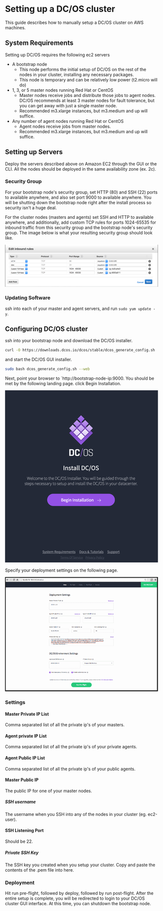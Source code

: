 # Setting up a DC/OS cluster

This guide describes how to manually setup a DC/OS cluster on AWS machines.

## System Requirements

Setting up DC/OS requires the following ec2 servers
* A bootstrap node
  * This node performs the initial setup of DC/OS on the rest of the nodes in your cluster, installing any necessary packages.
  * This node is temporary and can be relatively low power (t2.micro will do)
* 1, 3, or 5 master nodes running Red Hat or CentOS
  * Master nodes receive jobs and distribute those jobs to agent nodes. DC/OS recommends at least 3 master nodes for fault tolerance, but you can get away with just a single master node.
  * Recommended m3.xlarge instances, but m3.medium and up will suffice.
* Any number of agent nodes running Red Hat or CentOS
  * Agent nodes receive jobs from master nodes.
  * Recommended m3.xlarge instances, but m3.medium and up will suffice.

## Setting up Servers

Deploy the servers described above on Amazon EC2 through the GUI or the CLI. All the nodes should
be deployed in the same availability zone (ex. 2c).

### Security Group

For your bootstrap node's security group, set HTTP (80) and SSH (22) ports to available anywhere, and also
set port 9000 to available anywhere. You will be shutting down the bootstrap node right after the install
process so security isn't a huge deal.

For the cluster nodes (masters and agents) set SSH and HTTP to available anywhere, and additionally,
add custom TCP rules for ports 1024-65535 for inbound traffic from this security group and the
bootstrap node's security group. The image below is what your resulting security group should look like.

![alt text](images/security-group.png "security group")

### Updating Software

ssh into each of your master and agent servers, and run `sudo yum update -y`.

## Configuring DC/OS cluster

ssh into your bootstrap node and download the DC/OS installer.

```bash
curl -O https://downloads.dcos.io/dcos/stable/dcos_generate_config.sh
```

and start the DC/OS GUI installer.

```bash
sudo bash dcos_generate_config.sh --web
```

Next, point your browser to `http://bootstrap-node-ip:9000. You should be met by the following landing page.
click Begin Installation.

![alt text](images/dcos-gui-install.png "landing page")

Specify your deployment settings on the following page.

![alt text](images/dcos-gui-preflight.png "deployment settings")

### Settings

#### Master Private IP List

Comma separated list of all the private ip's of your masters.

#### Agent private IP List

Comma separated list of all the private ip's of your private agents.

#### Agent Public IP List

Comma separated list of all the private ip's of your public agents.

#### Master Public IP

The public IP for one of your master nodes.

##### SSH username

The username when you SSH into any of the nodes in your cluster (eg. ec2-user).

#### SSH Listening Port

Should be 22.

##### Private SSH Key

The SSH key you created when you setup your cluster. Copy and paste the contents of the .pem file into here.

### Deployment

Hit run pre-flight, followed by deploy, followed by run post-flight. After the entire setup is complete, you
will be redirected to login to your DC/OS cluster GUI interface. At this time, you can shutdown the bootstrap
node.
